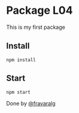 # Package L04
This is my first package

## Install
```
npm install
```

## Start
```
npm start
```

Done by [@fravaralg](www.us.es)